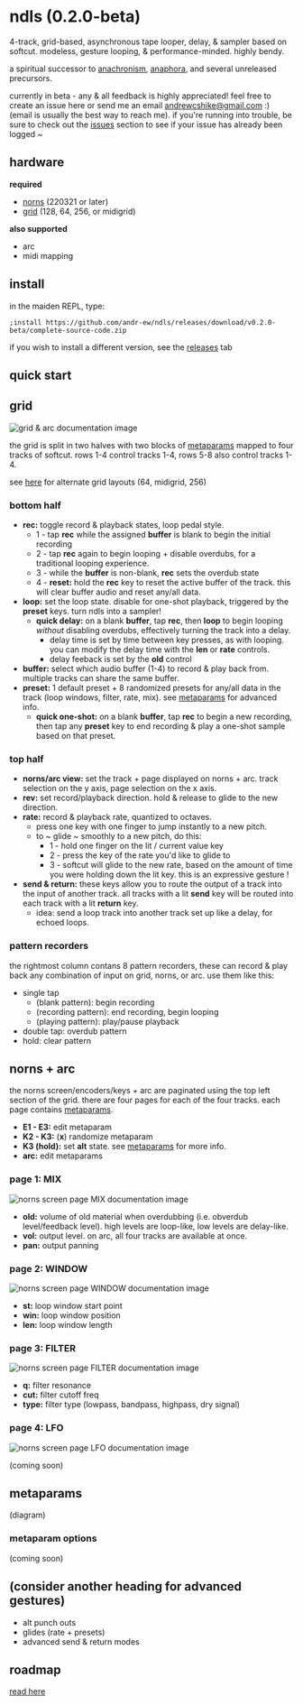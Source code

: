 # ndls (0.2.0-beta)

4-track, grid-based, asynchronous tape looper, delay, & sampler based on softcut. modeless, gesture looping, & performance-minded. highly bendy.

a spiritual successor to [anachronism](https://github.com/andr-ew/prosody#anachronsim), [anaphora](https://github.com/andr-ew/prosody#anaphora), and several unreleased precursors.

currently in beta - any & all feedback is highly appreciated! feel free to create an issue here or send me an email andrewcshike@gmail.com :) (email is usually the best way to reach me). if you're running into trouble, be sure to check out the [issues](https://github.com/andr-ew/ndls/issues) section to see if your issue has already been logged ~
## hardware

**required**

- [norns](https://github.com/p3r7/awesome-monome-norns) (220321 or later)
- [grid](https://monome.org/docs/grid/) (128, 64, 256, or midigrid)

**also supported**

- arc
- midi mapping

## install

in the maiden REPL, type: 
```
;install https://github.com/andr-ew/ndls/releases/download/v0.2.0-beta/complete-source-code.zip
```

if you wish to install a different version, see the [releases](https://github.com/andr-ew/ndls/releases) tab

## quick start

## grid

![grid & arc documentation image](lib/doc/ndls_128.png)

the grid is split in two halves with two blocks of [metaparams](#metaparams) mapped to four tracks of softcut. rows 1-4 control tracks 1-4, rows 5-8 also control tracks 1-4.

see [here](lib/doc/alternate_grid_sizes.md) for alternate grid layouts (64, midigrid, 256)

### bottom half

- **rec:** toggle record & playback states, loop pedal style.
  - 1 - tap **rec** while the assigned **buffer** is blank to begin the initial recording
  - 2 - tap **rec** again to begin looping + disable overdubs, for a traditional looping experience.
  - 3 - while the **buffer** is non-blank, **rec** sets the overdub state
  - 4 - **reset:** hold the **rec** key to reset the active buffer of the track. this will clear buffer audio and reset any/all data.
- **loop:** set the loop state. disable for one-shot playback, triggered by the **preset** keys. turn ndls into a sampler!
  - **quick delay:** on a blank **buffer**, tap **rec**, then **loop** to begin looping _without_ disabling overdubs, effectively turning the track into a delay.
    - delay time is set by time between key presses, as with looping. you can modify the delay time with the **len** or **rate** controls.
    - delay feeback is set by the **old** control
- **buffer:** select which audio buffer (1-4) to record & play back from. multiple tracks can share the same buffer.
- **preset:** 1 default preset + 8 randomized presets for any/all data in the track (loop windows, filter, rate, mix). see [metaparams](#metaparams) for advanced info.
  - **quick one-shot:** on a blank **buffer**, tap **rec** to begin a new recording, then tap any **preset** key to end recording & play a one-shot sample based on that preset.


### top half

- **norns/arc view:** set the track + page displayed on norns + arc. track selection on the y axis, page selection on the x axis.
- **rev:** set record/playback direction. hold & release to glide to the new direction.
- **rate:** record & playback rate, quantized to octaves.
  - press one key with one finger to jump instantly to a new pitch.
  - to ~ glide ~ smoothly to a new pitch, do this:
    - 1 - hold one finger on the lit / current value key
    - 2 - press the key of the rate you'd like to glide to
    - 3 - softcut will glide to the new rate, based on the amount of time you were holding down the lit key. this is an expressive gesture !
- **send & return:** these keys allow you to route the output of a track into the input of another track. all tracks with a lit **send** key will be routed into each track with a lit **return** key.
  - idea: send a loop track into another track set up like a delay, for echoed loops.


### pattern recorders

the rightmost column contans 8 pattern recorders, these can record & play back any combination of input on grid, norns, or arc. use them like this:

- single tap
  - (blank pattern): begin recording
  - (recording pattern): end recording, begin looping
  - (playing pattern): play/pause playback
- double tap: overdub pattern
- hold: clear pattern

## norns + arc

the norns screen/encoders/keys + arc are paginated using the top left section of the grid. there are four pages for each of the four tracks. each page contains [metaparams](#metaparams).
- **E1 - E3:** edit metaparam
- **K2 - K3:** (**x**) randomize metaparam
- **K3 (hold):** set **alt** state. see [metaparams](#metaparams) for more info.
- **arc:** edit metaparams

### page 1: MIX

![norns screen page MIX documentation image](lib/doc/ndls_MIX.png)

- **old:** volume of old material when overdubbing (i.e. obverdub level/feedback level). high levels are loop-like, low levels are delay-like.
- **vol:** output level. on arc, all four tracks are available at once.
- **pan:** output panning

### page 2: WINDOW

![norns screen page WINDOW documentation image](lib/doc/ndls_WINDOW.png)

- **st:** loop window start point
- **win:** loop window position
- **len:** loop window length

### page 3: FILTER

![norns screen page FILTER documentation image](lib/doc/ndls_FILTER.png)

- **q:** filter resonance
- **cut:** filter cutoff freq
- **type:** filter type (lowpass, bandpass, highpass, dry signal)

### page 4: LFO

![norns screen page LFO documentation image](lib/doc/ndls_LFO.png)

(coming soon)

## metaparams

(diagram)

### metaparam options

(coming soon)

## (consider another heading for advanced gestures)
- alt punch outs
- glides (rate + presets)
- advanced send & return modes

## roadmap

[read here](https://github.com/users/andr-ew/projects/3/views/1)
